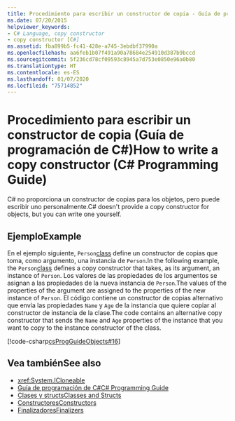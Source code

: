 ```yaml
---
title: Procedimiento para escribir un constructor de copia - Guía de programación de C#
ms.date: 07/20/2015
helpviewer_keywords:
- C# Language, copy constructor
- copy constructor [C#]
ms.assetid: fba899b5-fc41-428e-a745-3ebdbf37990a
ms.openlocfilehash: aa6feb1b07f491a90a78684e254910d387b9bccd
ms.sourcegitcommit: 5f236cd78cf09593c8945a7d753e0850e96a0b80
ms.translationtype: HT
ms.contentlocale: es-ES
ms.lasthandoff: 01/07/2020
ms.locfileid: "75714852"
---
```

# <a name="how-to-write-a-copy-constructor-c-programming-guide"></a><span data-ttu-id="5930c-102">Procedimiento para escribir un constructor de copia (Guía de programación de C#)</span><span class="sxs-lookup"><span data-stu-id="5930c-102">How to write a copy constructor (C# Programming Guide)</span></span>
<span data-ttu-id="5930c-103">C# no proporciona un constructor de copias para los objetos, pero puede escribir uno personalmente.</span><span class="sxs-lookup"><span data-stu-id="5930c-103">C# doesn't provide a copy constructor for objects, but you can write one yourself.</span></span>  
  
## <a name="example"></a><span data-ttu-id="5930c-104">Ejemplo</span><span class="sxs-lookup"><span data-stu-id="5930c-104">Example</span></span>  
 <span data-ttu-id="5930c-105">En el ejemplo siguiente, `Person`[class](../../language-reference/keywords/class.md) define un constructor de copias que toma, como argumento, una instancia de `Person`.</span><span class="sxs-lookup"><span data-stu-id="5930c-105">In the following example, the `Person`[class](../../language-reference/keywords/class.md) defines a copy constructor that takes, as its argument, an instance of `Person`.</span></span> <span data-ttu-id="5930c-106">Los valores de las propiedades de los argumentos se asignan a las propiedades de la nueva instancia de `Person`.</span><span class="sxs-lookup"><span data-stu-id="5930c-106">The values of the properties of the argument are assigned to the properties of the new instance of `Person`.</span></span> <span data-ttu-id="5930c-107">El código contiene un constructor de copias alternativo que envía las propiedades `Name` y `Age` de la instancia que quiere copiar al constructor de instancia de la clase.</span><span class="sxs-lookup"><span data-stu-id="5930c-107">The code contains an alternative copy constructor that sends the `Name` and `Age` properties of the instance that you want to copy to the instance constructor of the class.</span></span>  
  
 [!code-csharp[csProgGuideObjects#16](~/samples/snippets/csharp/VS_Snippets_VBCSharp/csProgGuideObjects/CS/Objects.cs#16)]  
  
## <a name="see-also"></a><span data-ttu-id="5930c-108">Vea también</span><span class="sxs-lookup"><span data-stu-id="5930c-108">See also</span></span>

- <xref:System.ICloneable>
- [<span data-ttu-id="5930c-109">Guía de programación de C#</span><span class="sxs-lookup"><span data-stu-id="5930c-109">C# Programming Guide</span></span>](../index.md)
- [<span data-ttu-id="5930c-110">Clases y structs</span><span class="sxs-lookup"><span data-stu-id="5930c-110">Classes and Structs</span></span>](./index.md)
- [<span data-ttu-id="5930c-111">Constructores</span><span class="sxs-lookup"><span data-stu-id="5930c-111">Constructors</span></span>](./constructors.md)
- [<span data-ttu-id="5930c-112">Finalizadores</span><span class="sxs-lookup"><span data-stu-id="5930c-112">Finalizers</span></span>](./destructors.md)
